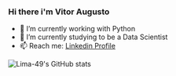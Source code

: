 ### Hi there i'm Vitor Augusto

- 🔭 I’m currently working with Python
- 🌱 I’m currently studying to be a Data Scientist
- 📫 Reach me: [Linkedin Profile](https://www.linkedin.com/in/vitor-augusto-lima-soares-971695172/)

![Lima-49's GitHub stats](https://github-readme-stats.vercel.app/api?username=Lima-49&show_icons=true&theme=dark)
